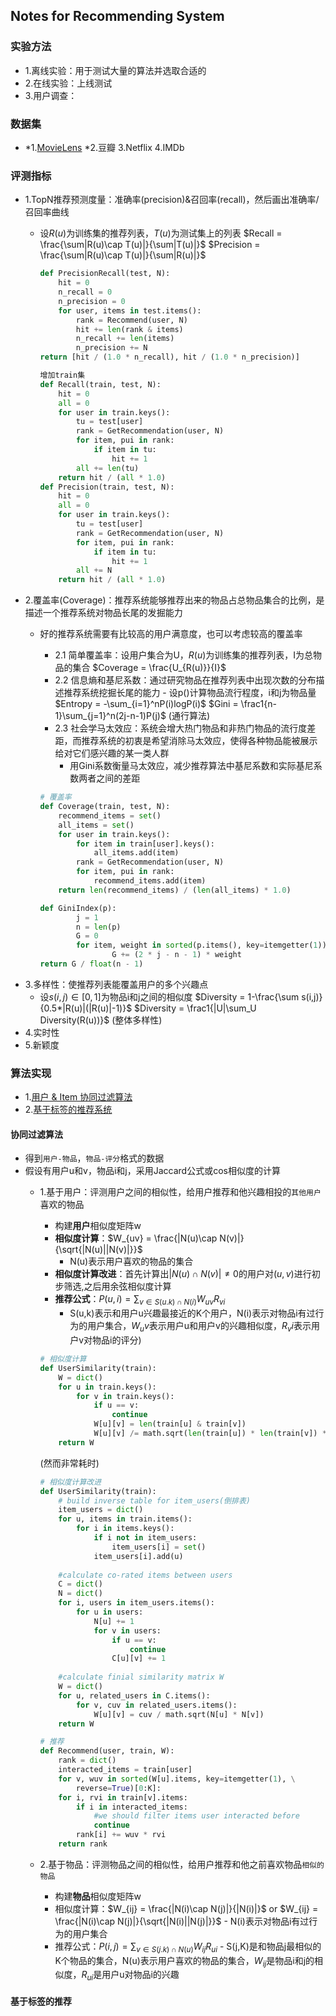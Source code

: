 ## Notes for Recommending System
### 实验方法
  - 1.离线实验：用于测试大量的算法并选取合适的
  - 2.在线实验：上线测试
  - 3.用户调查：
### 数据集
- *1.[MovieLens](http://www.grouplens.org/node/73)
*2.豆瓣
3.Netflix
4.IMDb
### 评测指标
  - 1.TopN推荐预测度量：准确率(precision)&召回率(recall)，然后画出准确率/召回率曲线
    - 设$R(u)$为训练集的推荐列表，$T(u)$为测试集上的列表
        $Recall = \frac{\sum|R(u)\cap T(u)|}{\sum|T(u)|}$
        $Precision = \frac{\sum|R(u)\cap T(u)|}{\sum|R(u)|}$
    
		```python
		def PrecisionRecall(test, N):
			hit = 0
			n_recall = 0
			n_precision = 0
			for user, items in test.items():
				rank = Recommend(user, N)
				hit += len(rank & items)
				n_recall += len(items)
				n_precision += N
		return [hit / (1.0 * n_recall), hit / (1.0 * n_precision)]
		```
		```python
		增加train集
		def Recall(train, test, N):
			hit = 0
			all = 0
			for user in train.keys():
				tu = test[user]
				rank = GetRecommendation(user, N)
				for item, pui in rank:
					if item in tu:
						hit += 1
				all += len(tu)
			return hit / (all * 1.0)
		def Precision(train, test, N):
			hit = 0
			all = 0
			for user in train.keys():
				tu = test[user]
				rank = GetRecommendation(user, N)
				for item, pui in rank:
					if item in tu:
						hit += 1
				all += N
			return hit / (all * 1.0)
		```
  - 2.覆盖率(Coverage)：推荐系统能够推荐出来的物品占总物品集合的比例，是描述一个推荐系统对物品长尾的发掘能力
	- 好的推荐系统需要有比较高的用户满意度，也可以考虑较高的覆盖率
		- 2.1 简单覆盖率：设用户集合为U，$R(u)$为训练集的推荐列表，I为总物品的集合
			$Coverage = \frac{U_{R(u)}}{I}$	
		- 2.2 信息熵和基尼系数：通过研究物品在推荐列表中出现次数的分布描述推荐系统挖掘长尾的能力
				- 设p()计算物品流行程度，i和j为物品量
			$Entropy = -\sum_{i=1}^nP(i)logP(i)$
			$Gini = \frac1{n-1}\sum_{j=1}^n(2j-n-1)P(j)$ (通行算法)
		- 2.3 社会学马太效应：系统会增大热门物品和非热门物品的流行度差距，而推荐系统的初衷是希望消除马太效应，使得各种物品能被展示给对它们感兴趣的某一类人群
			- 用Gini系数衡量马太效应，减少推荐算法中基尼系数和实际基尼系数两者之间的差距
	
		```python
		# 覆盖率
		def Coverage(train, test, N):
			recommend_items = set()
			all_items = set()
			for user in train.keys():
				for item in train[user].keys():
					all_items.add(item)
				rank = GetRecommendation(user, N)
				for item, pui in rank:
					recommend_items.add(item)
			return len(recommend_items) / (len(all_items) * 1.0)
		```
		```python
		def GiniIndex(p):
				j = 1
				n = len(p)
				G = 0
				for item, weight in sorted(p.items(), key=itemgetter(1)):
						G += (2 * j - n - 1) * weight
		return G / float(n - 1)
		```
  - 3.多样性：使推荐列表能覆盖用户的多个兴趣点
    - 设$s(i,j)\in [0,1]$为物品i和j之间的相似度
        $Diversity = 1-\frac{\sum s(i,j)}{0.5*|R(u)|(|R(u)|-1)}$
        $Diversity = \frac1{|U|\sum_U Diversity(R(u))}$ (整体多样性)
- 4.实时性
- 5.新颖度

### 算法实现
- 1.[用户 & Item 协同过滤算法](http://blog.csdn.net/gamer_gyt/article/details/51346159)
- 2.[基于标签的推荐系统](http://blog.csdn.net/gamer_gyt/article/details/51684716)
#### 协同过滤算法
  - 得到`用户-物品`，`物品-评分`格式的数据
  - 假设有用户u和v，物品i和j，采用Jaccard公式或cos相似度的计算
	- 1.基于用户：评测用户之间的相似性，给用户推荐和他兴趣相投的`其他用户`喜欢的物品
		- 构建**用户**相似度矩阵w
		- **相似度计算**：$W_{uv} = \frac{|N(u)\cap N(v)|}{\sqrt{|N(u)||N(v)|}}$
			- N(u)表示用户喜欢的物品的集合
		- **相似度计算改进**：首先计算出$|N(u)\cap N(v)|\neq 0$的用户对$(u,v)$进行初步筛选,之后用余弦相似度计算
		- **推荐公式**：$P(u,i) = \sum_{v\in S(u.k)\cap N(i)}W_{uv}R_{vi}$
			- S(u,k)表示和用户u兴趣最接近的K个用户，N(i)表示对物品i有过行为的用户集合，$W_uv$表示用户u和用户v的兴趣相似度，$R_vi$表示用户v对物品i的评分)
	
		```python
		# 相似度计算
		def UserSimilarity(train):
			W = dict()
			for u in train.keys():
				for v in train.keys():
					if u == v:
						continue
					W[u][v] = len(train[u] & train[v])
					W[u][v] /= math.sqrt(len(train[u]) * len(train[v]) * 1.0)
			return W
		```
		(然而非常耗时)
	
		```python
		# 相似度计算改进
		def UserSimilarity(train):
			# build inverse table for item_users(倒排表)
			item_users = dict()
			for u, items in train.items():
				for i in items.keys():
					if i not in item_users:
						item_users[i] = set()
					item_users[i].add(u)
			
			#calculate co-rated items between users
			C = dict()
			N = dict()
			for i, users in item_users.items():
				for u in users:
					N[u] += 1
					for v in users:
						if u == v:
							continue
						C[u][v] += 1
			
			#calculate finial similarity matrix W
			W = dict()
			for u, related_users in C.items():
				for v, cuv in related_users.items():
					W[u][v] = cuv / math.sqrt(N[u] * N[v])
			return W
		```
		```python
		# 推荐
		def Recommend(user, train, W):
			rank = dict()
			interacted_items = train[user]
			for v, wuv in sorted(W[u].items, key=itemgetter(1), \
				reverse=True)[0:K]:
			for i, rvi in train[v].items:
				if i in interacted_items:
					#we should filter items user interacted before
					continue
				rank[i] += wuv * rvi
			return rank
		```
				
	- 2.基于物品：评测物品之间的相似性，给用户推荐和他之前喜欢物品`相似的物品`
		- 构建**物品**相似度矩阵w
		- 相似度计算：$W_{ij} = \frac{|N(i)\cap N(j)|}{|N(i)|}$ or $W_{ij} = \frac{|N(i)\cap N(j)|}{\sqrt{|N(i)||N(j)|}}$
				- N(i)表示对物品i有过行为的用户集合
		- 推荐公式：$P(i,j) = \sum_{v\in S(j.k)\cap N(u)}W_{ij}R_{ui}$
				- S(j,K)是和物品j最相似的K个物品的集合，N(u)表示用户喜欢的物品的集合，$W_{ij}$是物品i和j的相似度，$R_{ui}$是用户u对物品i的兴趣

#### 基于标签的推荐
